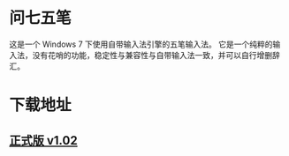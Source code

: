 # 问七五笔 #
这是一个 Windows 7 下使用自带输入法引擎的五笔输入法。
它是一个纯粹的输入法，没有花哨的功能，稳定性与兼容性与自带输入法一致，并可以自行增删辞汇。

# 下载地址 #
## [正式版 v1.02](http://windows-7-wubi.googlecode.com/files/win7wb-20111103-V1.02.zip) ##